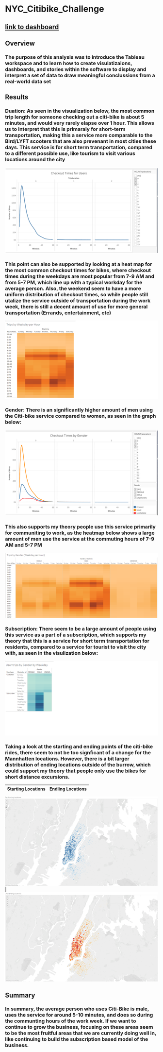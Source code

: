 # NYC_Citibike_Challenge
## [link to dashboard](https://public.tableau.com/app/profile/jack.madden1367/viz/CitiBikeTableauAssignment/Story1)
## Overview
### The purpose of this analysis was to introduce the Tableau workspace and to learn how to create visulatizaions, dashboards, and stories within the software to display and interpret a set of data to draw meaningful conclussions from a real-world data set
## Results
### Duation: As seen in the visualization below, the most common trip length for someone checking out a citi-bike is about 5 minutes, and would very rarely elapse over 1 hour. This allows us to interpret that this is primaraly for short-term transportation, making this a service more comparable to the Bird/LYFT scooters that are also prevenant in most cities these days. This service is for short term transportation, compared to a different possible use, like tourism to visit various locations around the city
![viz 1](/Mod14viz/viz1.png)
### This point can also be supported by looking at a heat map for the most common checkout times for bikes, where checkout times during the weekdays are most popular from 7-9 AM and from 5-7 PM, which line up with a typical workday for the average person. Also, the weekend seem to have a more uniform distribution of checkout times, so while people still utalize the service outside of transportation during the work week, there is still a decent amount of use for more general transportation (Errands, entertainment, etc)
![viz 3](/Mod14viz/viz3.png)
### Gender: There is an significantly higher amount of men using the Citi-bike service compared to women, as seen in the graph below:
![viz 2](/Mod14viz/viz2.png)
### This also supports my theory people use this service primarily for communiting to work, as the heatmap below shows a large amount of men use the service at the commuting hours of 7-9 AM and 5-7 PM
![viz 4](/Mod14viz/viz4.png)
### Subscription: There seem to be a large amount of people using this service as a part of a subscription, which supports my theory that this is a service for short term transportation for residents, compared to a service for tourist to visit the city with, as seen in the visulization below: 
![viz 5](/Mod14viz/viz5.png)
### Taking a look at the starting and ending points of the citi-bike rides, there seem to not be too signficant of a change for the Mannhatten locations. However, there is a bit larger distribution of ending locations outside of the burrow, which could support my theory that people only use the bikes for short distance excursions.
Starting Locations                    | Endling Locations                   
:------------------------------------:|:-----------------------------------|
![viz 6](/Mod14viz/viz6.png)
| ![viz 7](/Mod14viz/viz7.png)
## Summary
### In summary, the average person who uses Citi-Bike is male, uses the service for around 5-10 minutes, and does so during the communting hours of the work week. If we want to continue to grow the business, focusing on these areas seem to be the most fruitful areas that we are currently doing well in, like continuing to build the subscription based model of the business. 
